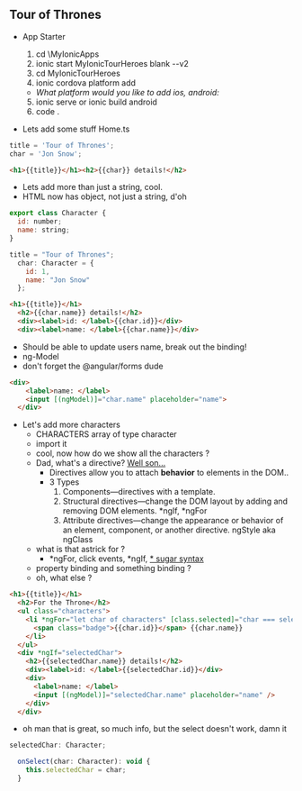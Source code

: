## Tour of Thrones
* App Starter
  1. cd \MyIonicApps
  2. ionic start MyIonicTourHeroes blank --v2
  3. cd MyIonicTourHeroes
  4. ionic cordova platform add
    * _What platform would you like to add ios, android:_
  5. ionic serve or ionic build android
  6. code .

* Lets add some stuff Home.ts
```javascript
title = 'Tour of Thrones';
char = 'Jon Snow';
```
```HTML
<h1>{{title}}</h1><h2>{{char}} details!</h2>
```

  * Lets add more than just a string, cool. 
  * HTML now has object, not just a string, d'oh
```javascript
export class Character {
  id: number;
  name: string;
}

title = "Tour of Thrones";
  char: Character = {
    id: 1,
    name: "Jon Snow"
  };
```
```HTML
<h1>{{title}}</h1>
  <h2>{{char.name}} details!</h2>
  <div><label>id: </label>{{char.id}}</div>
  <div><label>name: </label>{{char.name}}</div>
```
* Should be able to update users name, break out the binding!
* ng-Model
* don't forget the @angular/forms dude
```HTML
<div>
    <label>name: </label>
    <input [(ngModel)]="char.name" placeholder="name">
  </div>
``` 
* Let's add more characters
  * CHARACTERS array of type character
  * import it
  * cool, now how do we show all the characters ?
  * Dad, what's a directive? [Well son...](https://angular.io/guide/attribute-directives)
    * Directives allow you to attach **behavior** to elements in the DOM..
    * 3 Types
      1. Components—directives with a template.
      2. Structural directives—change the DOM layout by adding and removing DOM elements. *ngIf, *ngFor
      3. Attribute directives—change the appearance or behavior of an element, component, or another directive. ngStyle aka ngClass
  * what is that astrick for ? 
    * *ngFor, click events, *ngIf, [* sugar syntax](https://angular.io/guide/structural-directives#asterisk)
  * property binding and something binding ? 
  * oh, what else ? 
```HTML
<h1>{{title}}</h1>
  <h2>For the Throne</h2>
  <ul class="characters">
    <li *ngFor="let char of characters" [class.selected]="char === selectedChar" (click)="onSelect(char)">
      <span class="badge">{{char.id}}</span> {{char.name}}
    </li>
  </ul>
  <div *ngIf="selectedChar">
    <h2>{{selectedChar.name}} details!</h2>
    <div><label>id: </label>{{selectedChar.id}}</div>
    <div>
      <label>name: </label>
      <input [(ngModel)]="selectedChar.name" placeholder="name" />
    </div>
  </div>
```
  * oh man that is great, so much info, but the select doesn't work, damn it
```javascript
selectedChar: Character;

  onSelect(char: Character): void {
    this.selectedChar = char;
  }
```

  